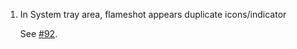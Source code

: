 1. In System tray area, flameshot appears duplicate icons/indicator

   See [#92](https://github.com/flameshot-org/flameshot/issues/92).
